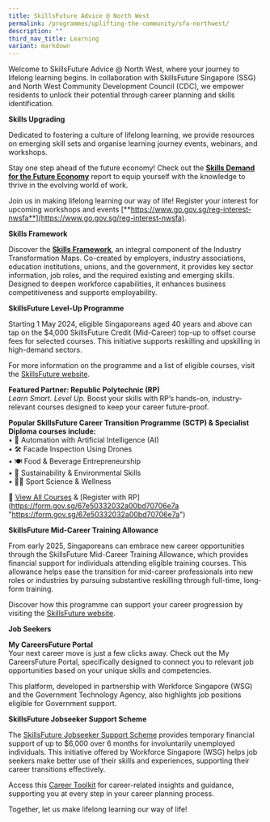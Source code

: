 ```yaml
---
title: SkillsFuture Advice @ North West
permalink: /programmes/uplifting-the-community/sfa-northwest/
description: ""
third_nav_title: Learning
variant: markdown
---
```

Welcome to SkillsFuture Advice @ North West, where your journey to lifelong learning begins. In collaboration with SkillsFuture Singapore (SSG) and North West Community Development Council (CDC), we empower residents to unlock their potential through career planning and skills identification.

**Skills Upgrading**

Dedicated to fostering a culture of lifelong learning, we provide resources on emerging skill sets and organise learning journey events, webinars, and workshops.

Stay one step ahead of the future economy! Check out the [**Skills Demand for the Future Economy**](https://www.skillsfuture.gov.sg/skillsreport) report to equip yourself with the knowledge to thrive in the evolving world of work.

Join us in making lifelong learning our way of life! Register your interest for upcoming workshops and events [**https://www.go.gov.sg/reg-interest-nwsfa**](https://www.go.gov.sg/reg-interest-nwsfa).

**Skills Framework**

Discover the [**Skills Framework**](https://www.skillsfuture.gov.sg/skills-framework), an integral component of the Industry Transformation Maps. Co-created by employers, industry associations, education institutions, unions, and the government, it provides key sector information, job roles, and the required existing and emerging skills. Designed to deepen workforce capabilities, it enhances business competitiveness and supports employability.

**SkillsFuture Level-Up Programme**

Starting 1 May 2024, eligible Singaporeans aged 40 years and above can tap on the $4,000 SkillsFuture Credit (Mid-Career) top-up to offset course fees for selected courses. This initiative supports reskilling and upskilling in high-demand sectors.

For more information on the programme and a list of eligible courses, visit the [SkillsFuture website](https://www.skillsfuture.gov.sg/level-up-programme).

**Featured Partner: Republic Polytechnic (RP)**  
_Learn Smart. Level Up._ Boost your skills with RP’s hands-on, industry-relevant courses designed to keep your career future-proof.

**Popular SkillsFuture Career Transition Programme (SCTP) & Specialist Diploma courses include:**  
• 🤖 Automation with Artificial Intelligence (AI)  
• 🛠️ Facade Inspection Using Drones  
• 🍽️ Food & Beverage Entrepreneurship  
• 🌱 Sustainability & Environmental Skills  
• 🏃‍♂️ Sport Science & Wellness

🔗 [View All Courses](https://www.rp.edu.sg/ace/skillsfuture-career-transition-programme "https://www.rp.edu.sg/ace/skillsfuture-career-transition-programme") & [Register with RP](https://form.gov.sg/67e50332032a00bd70706e7a "https://form.gov.sg/67e50332032a00bd70706e7a")

**SkillsFuture Mid-Career Training Allowance**

From early 2025, Singaporeans can embrace new career opportunities through the SkillsFuture Mid-Career Training Allowance, which provides financial support for individuals attending eligible training courses. This allowance helps ease the transition for mid-career professionals into new roles or industries by pursuing substantive reskilling through full-time, long-form training.

Discover how this programme can support your career progression by visiting the [SkillsFuture website](https://www.skillsfuture.gov.sg).

**Job Seekers**

**My CareersFuture Portal**  
Your next career move is just a few clicks away. Check out the My CareersFuture Portal, specifically designed to connect you to relevant job opportunities based on your unique skills and competencies.

This platform, developed in partnership with Workforce Singapore (WSG) and the Government Technology Agency, also highlights job positions eligible for Government support.

**SkillsFuture Jobseeker Support Scheme**

The [SkillsFuture Jobseeker Support Scheme](https://www.wsg.gov.sg/home/individuals/jobseeker-support) provides temporary financial support of up to $6,000 over 6 months for involuntarily unemployed individuals. This initiative offered by Workforce Singapore (WSG) helps job seekers make better use of their skills and experiences, supporting their career transitions effectively.

Access this [Career Toolkit](https://content.mycareersfuture.gov.sg/career-readiness-toolkit/) for career-related insights and guidance, supporting you at every step in your career planning process.

Together, let us make lifelong learning our way of life!